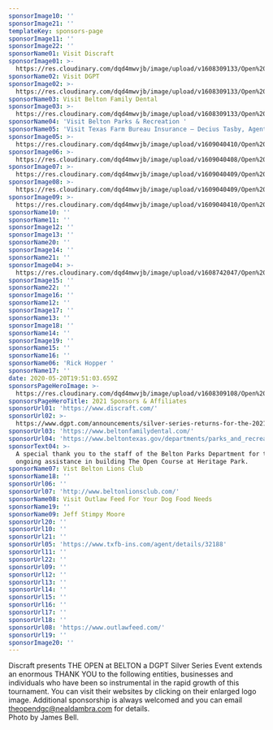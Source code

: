 ```yaml
---
sponsorImage10: ''
sponsorImage21: ''
templateKey: sponsors-page
sponsorImage11: ''
sponsorImage22: ''
sponsorName01: Visit Discraft
sponsorImage01: >-
  https://res.cloudinary.com/dqd4mwvjb/image/upload/v1608309133/Open%20DGC/Sponsors/sponsor_21_1000x600_01_discraft_qjurbh.jpg
sponsorName02: Visit DGPT
sponsorImage02: >-
  https://res.cloudinary.com/dqd4mwvjb/image/upload/v1608309133/Open%20DGC/Sponsors/sponsor_21_1000x600_02_dgpt_xufve3.jpg
sponsorName03: Visit Belton Family Dental
sponsorImage03: >-
  https://res.cloudinary.com/dqd4mwvjb/image/upload/v1608309133/Open%20DGC/Sponsors/sponsor_21_1000x600_03_beltondental_cdzney.jpg
sponsorName04: 'Visit Belton Parks & Recreation '
sponsorName05: 'Visit Texas Farm Bureau Insurance – Decius Tasby, Agent '
sponsorImage05: >-
  https://res.cloudinary.com/dqd4mwvjb/image/upload/v1609040410/Open%20DGC/Sponsors/sponsor_21_1000x600_txfarmtasby_fakee5.jpg
sponsorImage06: >-
  https://res.cloudinary.com/dqd4mwvjb/image/upload/v1609040408/Open%20DGC/Sponsors/sponsor_21_1000x600_hopper_kiclm4.jpg
sponsorImage07: >-
  https://res.cloudinary.com/dqd4mwvjb/image/upload/v1609040409/Open%20DGC/Sponsors/sponsor_21_1000x600_lions_kmfsfc.jpg
sponsorImage08: >-
  https://res.cloudinary.com/dqd4mwvjb/image/upload/v1609040409/Open%20DGC/Sponsors/sponsor_21_1000x600_outlawdog_xwslg6.jpg
sponsorImage09: >-
  https://res.cloudinary.com/dqd4mwvjb/image/upload/v1609040410/Open%20DGC/Sponsors/sponsor_21_1000x600_stimpy_sfnzkn.jpg
sponsorName10: ''
sponsorName11: ''
sponsorImage12: ''
sponsorImage13: ''
sponsorName20: ''
sponsorImage14: ''
sponsorName21: ''
sponsorImage04: >-
  https://res.cloudinary.com/dqd4mwvjb/image/upload/v1608742047/Open%20DGC/Sponsors/sponsor_21_1000x600_04_beltoncity_wrzp8l.jpg
sponsorImage15: ''
sponsorName22: ''
sponsorImage16: ''
sponsorName12: ''
sponsorImage17: ''
sponsorName13: ''
sponsorImage18: ''
sponsorName14: ''
sponsorImage19: ''
sponsorName15: ''
sponsorName16: ''
sponsorName06: 'Rick Hopper '
sponsorName17: ''
date: 2020-05-20T19:51:03.659Z
sponsorsPageHeroImage: >-
  https://res.cloudinary.com/dqd4mwvjb/image/upload/v1608309108/Open%20DGC/Sponsors/banner_1920x1000_21sponsors_v9mrxx.jpg
sponsorsPageHeroTitle: 2021 Sponsors & Affiliates
sponsorUrl01: 'https://www.discraft.com/'
sponsorUrl02: >-
  https://www.dgpt.com/announcements/silver-series-returns-for-the-2021-touring-season/
sponsorUrl03: 'https://www.beltonfamilydental.com/'
sponsorUrl04: 'https://www.beltontexas.gov/departments/parks_and_recreation/index.php'
sponsorText04: >-
  A special thank you to the staff of the Belton Parks Department for their
  ongoing assistance in building The Open Course at Heritage Park.
sponsorName07: Vist Belton Lions Club
sponsorName18: ''
sponsorUrl06: ''
sponsorUrl07: 'http://www.beltonlionsclub.com/'
sponsorName08: Visit Outlaw Feed For Your Dog Food Needs
sponsorName19: ''
sponsorName09: Jeff Stimpy Moore
sponsorUrl20: ''
sponsorUrl10: ''
sponsorUrl21: ''
sponsorUrl05: 'https://www.txfb-ins.com/agent/details/32188'
sponsorUrl11: ''
sponsorUrl22: ''
sponsorUrl09: ''
sponsorUrl12: ''
sponsorUrl13: ''
sponsorUrl14: ''
sponsorUrl15: ''
sponsorUrl16: ''
sponsorUrl17: ''
sponsorUrl18: ''
sponsorUrl08: 'https://www.outlawfeed.com/'
sponsorUrl19: ''
sponsorImage20: ''
---
```

Discraft presents THE OPEN at BELTON a DGPT Silver Series Event extends an enormous THANK YOU to the following entities, businesses and individuals who have been so instrumental in the rapid growth of this tournament. You can visit their websites by clicking on their enlarged logo image. Additional sponsorship is always welcomed and you can email <theopendgc@nealdambra.com> for details.
<br/>
Photo by James Bell.